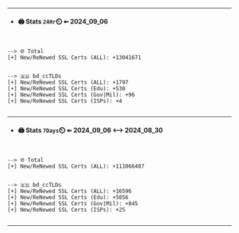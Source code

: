 

---
- #### 🖨️ **Stats** `24Hr`⏲️ ➼ 2024_09_06
```console


--> 🌐 Total
[+] New/ReNewed SSL Certs (ALL): +13041671


--> 🇧🇩 bd_ccTLDs
[+] New/ReNewed SSL Certs (ALL): +1797
[+] New/ReNewed SSL Certs (Edu): +530
[+] New/ReNewed SSL Certs (Gov|Mil): +96
[+] New/ReNewed SSL Certs (ISPs): +4


```

---
- #### 🖨️ **Stats** `7Days`⏲️ ➼ 2024_09_06 <--> 2024_08_30
```console


--> 🌐 Total
[+] New/ReNewed SSL Certs (ALL): +111066407


--> 🇧🇩 bd_ccTLDs
[+] New/ReNewed SSL Certs (ALL): +16596
[+] New/ReNewed SSL Certs (Edu): +5856
[+] New/ReNewed SSL Certs (Gov|Mil): +845
[+] New/ReNewed SSL Certs (ISPs): +25


```

---

